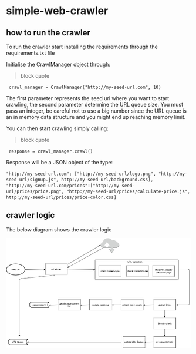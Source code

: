 # simple-web-crawler

## how to run the crawler

To run the crawler start installing the requirements through the requirements.txt file 

Initialise the CrawlManager object through: 

>block quote
     
     crawl_manager = CrawlManager("http://my-seed-url.com", 10)

The first parameter represents the seed url where you want to start crawling, the second parameter determine the URL queue size. You must pass an integer, be careful not to use a big number since the URL queue is an in memory data structure and you might end up reaching memory limit. 

You can then start crawling simply calling:

>block quote
     
     response = crawl_manager.crawl()

Response will be a JSON object of the type:

```
"http://my-seed-url.com": ["http://my-seed-url/logo.png", "http://my-seed-url/signup.js", http://my-seed-url/background.css],
"http://my-seed-url.com/prices":["http://my-seed-url/prices/price.png", "http://my-seed-url/prices/calculate-price.js", http://my-seed-url/prices/price-color.css]
```
## crawler logic

The below diagram shows the crawler logic

![Alt text](https://github.com/agastaldoDataxu/simple-web-crawler/blob/master/Simple%20Crawler.jpg "Simple Web Crawler diagram")
